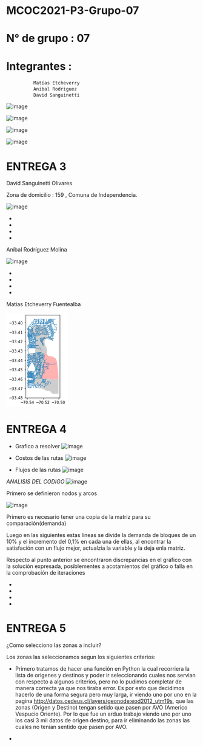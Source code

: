 # MCOC2021-P3-Grupo-07

# N° de grupo : 07
# Integrantes :
              Matías Etcheverry
              Anibal Rodriguez
              David Sanguinetti
![image](https://user-images.githubusercontent.com/88542346/141038925-586ff449-bac2-474f-b57e-490e9910265e.png)

![image](https://user-images.githubusercontent.com/88542346/141038974-c6a896e6-15bd-4696-800a-ae95300de894.png)

![image](https://user-images.githubusercontent.com/88542346/141039013-793f12a1-6b26-4c6c-b5ba-58730ef3d766.png)

![image](https://user-images.githubusercontent.com/88542346/141039031-c2d040a6-80a0-4a4b-a12d-2b925c36602d.png)

# ENTREGA 3

  David Sanguinetti Olivares
  
  Zona de domicilio : 159 , Comuna de Independencia.
  
![image](https://user-images.githubusercontent.com/88542346/141600501-545ab65f-529f-4cf9-9742-b0d55b9a3af4.png)

-
-
-
-
Aníbal Rodríguez Molina

![image](https://user-images.githubusercontent.com/88512479/141602007-7d9e6edd-19ec-49ca-8057-d0819896cd71.png)

-
-
-
-
Matias Etcheverry Fuentealba

![image](https://github.com/meetcheverry/MCOC2021-P3-Grupo-07/blob/main/Figure%202021-11-12%20231824.png)


# ENTREGA 4

* Grafico a resolver
 ![image](https://user-images.githubusercontent.com/88542346/142120109-e9c92e95-425d-4dcf-bb05-5c65391e9dd6.png)

* Costos de las rutas
![image](https://user-images.githubusercontent.com/88542346/142120538-e24605b7-7a55-4fc9-a128-c87a9c5a68b1.png)

* Flujos de las rutas
![image](https://user-images.githubusercontent.com/88542346/142121087-9d498b38-b31d-4616-a32d-8365d0512003.png)

 *ANALISIS DEL CODIGO*
 ![image](https://user-images.githubusercontent.com/88542346/142121962-7d777d7a-cc0d-482a-94cc-f9b6b1f5e85c.png)
 
  Primero se definieron nodos y arcos
  
  ![image](https://user-images.githubusercontent.com/88542346/142122798-da6fa2bd-e490-439a-86c9-196995147229.png)
  
  Primero es necesario tener una copia de la matriz para su comparación(demanda)
  
  Luego en las siguientes  estas lineas se divide la demanda de bloques de un 10% y el incremento del 0,1% en cada una de ellas, al encontrar la satisfación con un flujo mejor, actualzia la variable y la deja enla matriz.
  
  Respecto al punto anterior se encontraron discrepancias en el gráfico con la solución expresada, posiblementes a acotamientos del gráfico o falla en la comprobación de iteraciones





-
-
-
-


# ENTREGA 5


¿Como selecciono las zonas a incluir?


Los zonas las seleccionamos segun los siguientes criterios:

-  Primero tratamos de hacer una función en Python la cual recorriera la lista de origenes y destinos y poder ir seleccionando cuales nos servian con respecto a algunos criterios, pero no lo pudimos completar de manera correcta ya que nos tiraba error. Es por esto que decidimos hacerlo de una forma segura pero muy larga, ir viendo uno por uno en la pagina http://datos.cedeus.cl/layers/geonode:eod2012_utm19s, que las zonas (Origen y Destino) tengan setido que pasen por AVO (Americo Vespucio Oriente). Por lo que fue un arduo trabajo viendo uno por uno los casi 3 mil datos de origen destino, para ir eliminando las zonas las cuales no tenian sentido que pasen por AVO. 

- 
